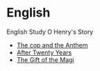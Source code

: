 # English
English Study
O Henry's Story 
 - [The cop and the Anthem ](https://github.com/zuti666/English/blob/master/The%20Cop%20and%20the%20Anthem%20O%20Herry%E6%AC%A7%E4%BA%A8%E5%88%A9.md)
 - [After Twenty Years](https://github.com/zuti666/English/blob/master/after-20-years-%E6%AC%A7%E4%BA%A8%E5%88%A9%E5%B0%8F%E8%AF%B4-20%E5%B9%B4.md)
 - [The Gift of the Magi](https://github.com/zuti666/English/blob/master/%E9%BA%A6%E7%90%AA%E7%9A%84%E7%A4%BC%E7%89%A9.md)
